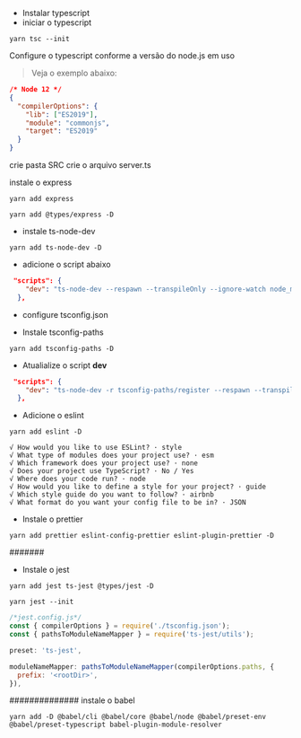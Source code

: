 - Instalar typescript
- iniciar o typescript

```shell
yarn tsc --init
```

Configure o typescript conforme a versão do node.js em uso

> Veja o exemplo abaixo:

```json
/* Node 12 */
{
  "compilerOptions": {
    "lib": ["ES2019"],
    "module": "commonjs",
    "target": "ES2019"
  }
}
```

crie pasta SRC
crie o arquivo server.ts

instale o express

```shell
yarn add express
```

```shell
yarn add @types/express -D
```

- instale ts-node-dev

```shell
yarn add ts-node-dev -D
```

- adicione o script abaixo

```json
 "scripts": {
    "dev": "ts-node-dev --respawn --transpileOnly --ignore-watch node_modules --no-notify src/server.ts"
  },
```

- configure tsconfig.json

- Instale tsconfig-paths

```shell
yarn add tsconfig-paths -D
```

- Atualialize o script **dev**

```json
 "scripts": {
    "dev": "ts-node-dev -r tsconfig-paths/register --respawn --transpileOnly --ignore-watch node_modules --no-notify src/server.ts"
  },
```

- Adicione o eslint

```shell
yarn add eslint -D
```

```
√ How would you like to use ESLint? · style
√ What type of modules does your project use? · esm
√ Which framework does your project use? · none
√ Does your project use TypeScript? · No / Yes
√ Where does your code run? · node
√ How would you like to define a style for your project? · guide
√ Which style guide do you want to follow? · airbnb
√ What format do you want your config file to be in? · JSON
```

- Instale o prettier

```shell
yarn add prettier eslint-config-prettier eslint-plugin-prettier -D
```

#######

- Instale o jest

```shell
yarn add jest ts-jest @types/jest -D
```

```shell
yarn jest --init
```

```js
/*jest.config.js*/
const { compilerOptions } = require('./tsconfig.json');
const { pathsToModuleNameMapper } = require('ts-jest/utils');

preset: 'ts-jest',

moduleNameMapper: pathsToModuleNameMapper(compilerOptions.paths, {
  prefix: '<rootDir>',
}),
```

##############
instale o babel

```shell
yarn add -D @babel/cli @babel/core @babel/node @babel/preset-env @babel/preset-typescript babel-plugin-module-resolver

```
